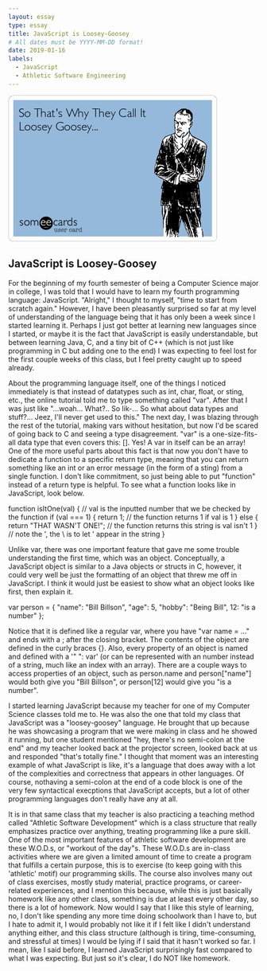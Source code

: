 ```yaml
---
layout: essay
type: essay
title: JavaScript is Loosey-Goosey
# All dates must be YYYY-MM-DD format!
date: 2019-01-16
labels:
  - JavaScript
  - Athletic Software Engineering
---
```


<img class="ui medium left floated image" src="../images/so-thats-why-they-call-it-loosey-goosey-461df.png">

## JavaScript is Loosey-Goosey

For the beginning of my fourth semester of being a Computer Science major in college, I was told that I would have to learn my fourth programming language: JavaScript. "Alright," I thought to myself, "time to start from scratch again." However, I have been pleasantly surprised so far at my level of understanding of the language being that it has only been a week since I started learning it. Perhaps I just got better at learning new languages since I started, or maybe it is the fact that JavaScript is easily understandable, but between learning Java, C, and a tiny bit of C++ (which is not just like programming in C but adding one to the end) I was expecting to feel lost for the first couple weeks of this class, but I feel pretty caught up to speed already.

About the programming language itself, one of the things I noticed immediately is that instead of datatypes such as int, char, float, or sting, etc., the online tutorial told me to type something called "var". After that I was just like "...woah... What?.. So lik-... So what about data types and stuff?... Jeez, I'll never get used to this." The next day, I was blazing through the rest of the tutorial, making vars without hesitation, but now I'd be scared of going back to C and seeing a type disagreement. "var" is a one-size-fits-all data type that even covers this:  []. Yes! A var in itself can be an array! One of the more useful parts about this fact is that now you don't have to dedicate a function to a specific return type, meaning that you can return something like an int or an error message (in the form of a sting) from a single function. I don't like commitment, so just being able to put "function" instead of a return type is helpful. To see what a function looks like in JavaScript, look below.

function isItOne(val) {  // val is the inputted number that we be checked by the function
  if (val === 1) {
    return 1;            // the function returns 1 if val is 1
  } else {
    return "THAT WASN\'T ONE!"; // the function returns this string is val isn't 1
  }                             // note the \', the \ is to let ' appear in the string
}

Unlike var, there was one important feature that gave me some trouble understanding the first time, which was an object. Conceptually, a JavaScript object is similar to a Java objects or structs in C, however, it could very well be just the formatting of an object that threw me off in JavaScript. I think it would just be easiest to show what an object looks like first, then explain it.

var person = {
  "name": "Bill Billson",
  "age": 5,
  "hobby": "Being Bill",
  12: "is a number"
};

Notice that it is defined like a regular var, where you have "var name = ..." and ends with a ; after the closing bracket. The contents of the object are defined in the curly braces {}. Also, every property of an object is named and defined with a '" ": var' (or can be represented with an number instead of a string, much like an index with an array). There are a couple ways to access properties of an object, such as person.name and person["name"] would both give you "Bill Billson", or person[12] would give you "is a number".

I started learning JavaScript because my teacher for one of my Computer Science classes told me to. He was also the one that told my class that JavaScript was a "loosey-goosey" language. He brought that up because he was showcasing a program that we were making in class and he showed it running, but one student mentioned "hey, there's no semi-colon at the end" and my teacher looked back at the projector screen, looked back at us and responded "that's totally fine." I thought that moment was an interesting example of what JavaScript is like, it's a language that does away with a lot of the complexities and correctness that appears in other languages. Of course, nothaving a semi-colon at the end of a code block is one of the very few syntactical execptions that JavaScript accepts, but a lot of other programming languages don't really have any at all.

It is in that same class that my teacher is also practicing a teaching method called "Athletic Software Development" which is a class structure that really emphasizes practice over anything, treating programming like a pure skill. One of the most important features of athletic software development are these W.O.D.s, or "workout of the day"s. These W.O.D.s are in-class activities where we are given a limited amount of time to create a program that fulfills a certain purpose, this is to exercise (to keep going with this 'athletic' motif) our programming skills. The course also involves many out of class exercises, mostly study material, practice programs, or career-related experiences, and I mention this because, while this is just basically homework like any other class, something is due at least every other day, so there is a lot of homework. Now would I say that I like this style of learning, no, I don't like spending any more time doing schoolwork than I have to, but I hate to admit it, I would probably not like it if I felt like I didn't understand anything either, and this class structure (although is tiring, time-consuming, and stressful at times) I would be lying if I said that it hasn't worked so far. I mean, like I said before, I learned JavaScript surprisingly fast compared to what I was expecting. But just so it's clear, I do NOT like homework.
